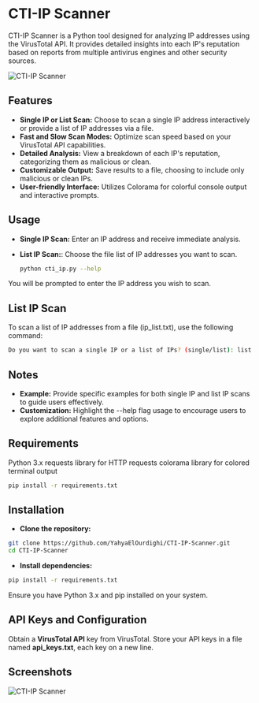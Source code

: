 # CTI-IP Scanner

CTI-IP Scanner is a Python tool designed for analyzing IP addresses using the VirusTotal API. It provides detailed insights into each IP's reputation based on reports from multiple antivirus engines and other security sources.

![CTI-IP Scanner](https://i.ibb.co/j6yGtgy/cti.png)

## Features

- **Single IP or List Scan:** Choose to scan a single IP address interactively or provide a list of IP addresses via a file.
- **Fast and Slow Scan Modes:** Optimize scan speed based on your VirusTotal API capabilities.
- **Detailed Analysis:** View a breakdown of each IP's reputation, categorizing them as malicious or clean.
- **Customizable Output:** Save results to a file, choosing to include only malicious or clean IPs.
- **User-friendly Interface:** Utilizes Colorama for colorful console output and interactive prompts.

## Usage

- **Single IP Scan:** Enter an IP address and receive immediate analysis.
- **List IP Scan:**: Choose the file list of IP addresses you want to scan.
  
  ```bash
  python cti_ip.py --help
  ``` 
You will be prompted to enter the IP address you wish to scan.

## List IP Scan
To scan a list of IP addresses from a file (ip_list.txt), use the following command:
  ```bash
  Do you want to scan a single IP or a list of IPs? (single/list): list
  ``` 
## Notes
- **Example:** Provide specific examples for both single IP and list IP scans to guide users effectively.
- **Customization:** Highlight the --help flag usage to encourage users to explore additional features and options.
## Requirements
Python 3.x
requests library for HTTP requests
colorama library for colored terminal output
  ```bash
  pip install -r requirements.txt
  ```

## Installation
- **Clone the repository:**

```bash
git clone https://github.com/YahyaElOurdighi/CTI-IP-Scanner.git
cd CTI-IP-Scanner
```

- **Install dependencies:**

```bash
pip install -r requirements.txt
```
Ensure you have Python 3.x and pip installed on your system.

## API Keys and Configuration
Obtain a **VirusTotal API** key from VirusTotal.
Store your API keys in a file named **api_keys.txt**, each key on a new line.

## Screenshots

![CTI-IP Scanner](https://gcdnb.pbrd.co/images/ElI24ydzl0vg.png?o=1)
